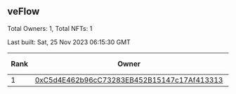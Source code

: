## veFlow

Total Owners: 1, Total NFTs: 1

Last built: Sat, 25 Nov 2023 06:15:30 GMT

| Rank | Owner | Voting Power | Influence | NFTs Id |
| --- | --- | --- | --- | --- |
  | 1 | [0xC5d4E462b96cC73283EB452B15147c17Af413313](https://debank.com/profile/0xC5d4E462b96cC73283EB452B15147c17Af413313?chain=canto) | 109,105.674 | 0.03604% | 1 |
